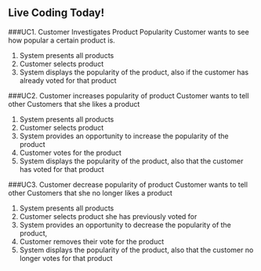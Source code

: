 ## Live Coding Today!

###UC1. Customer Investigates Product Popularity
Customer wants to see how popular a certain product is.
 1. System presents all products
 2. Customer selects product
 3. System displays the popularity of the product, also if the customer has already voted for that product

###UC2. Customer increases popularity of product
Customer wants to tell other Customers that she likes a product
 1. System presents all products
 2. Customer selects product
 3. System provides an opportunity to increase the popularity of the product
 4. Customer votes for the product
 5. System displays the popularity of the product, also that the customer has voted for that product

###UC3. Customer decrease popularity of product
Customer wants to tell other Customers that she no longer likes a product
 1. System presents all products
 2. Customer selects product she has previously voted for
 3. System provides an opportunity to decrease the popularity of the product, 
 4. Customer removes their vote for the product
 5. System displays the popularity of the product, also that the customer no longer votes for that product